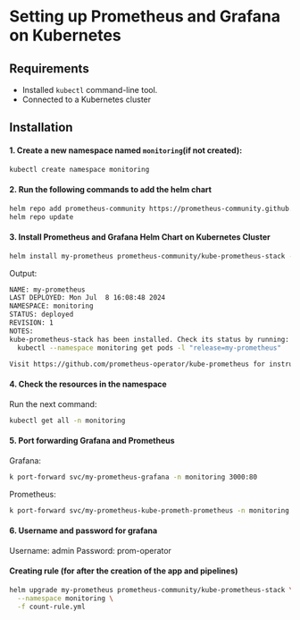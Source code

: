 # Setting up Prometheus and Grafana on Kubernetes

## Requirements
- Installed `kubectl` command-line tool.
- Connected to a Kubernetes cluster 

## Installation

#### 1. Create a new namespace named `monitoring`(if not created):
```bash
kubectl create namespace monitoring
```
#### 2. Run the following commands to add the helm chart
```bash
helm repo add prometheus-community https://prometheus-community.github.io/helm-charts
helm repo update
```
#### 3. Install Prometheus and Grafana Helm Chart on Kubernetes Cluster

```bash
helm install my-prometheus prometheus-community/kube-prometheus-stack --namespace monitoring
```

Output: 
```bash
NAME: my-prometheus
LAST DEPLOYED: Mon Jul  8 16:08:48 2024
NAMESPACE: monitoring
STATUS: deployed
REVISION: 1
NOTES:
kube-prometheus-stack has been installed. Check its status by running:
  kubectl --namespace monitoring get pods -l "release=my-prometheus"

Visit https://github.com/prometheus-operator/kube-prometheus for instructions on how to create & configure Alertmanager and Prometheus instances using the Operator.
```

#### 4. Check the resources in the namespace 

Run the next command:
```bash
kubectl get all -n monitoring
```

#### 5. Port forwarding Grafana and Prometheus 
Grafana:
```bash
k port-forward svc/my-prometheus-grafana -n monitoring 3000:80
```
Prometheus:
```bash
k port-forward svc/my-prometheus-kube-prometh-prometheus -n monitoring 9090:9090
```

#### 6. Username and password for grafana

Username: admin
Password: prom-operator

#### Creating rule (for after the creation of the app and pipelines)
```bash
helm upgrade my-prometheus prometheus-community/kube-prometheus-stack \
  --namespace monitoring \
  -f count-rule.yml
```